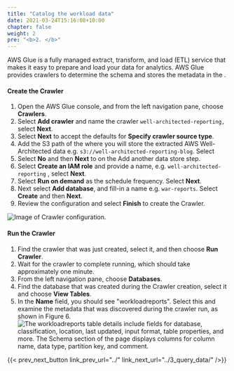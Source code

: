 ```yaml
---
title: "Catalog the workload data"
date: 2021-03-24T15:16:08+10:00
chapter: false
weight: 2
pre: "<b>2. </b>"
---
```


AWS Glue is a fully managed extract, transform, and load (ETL) service that makes it easy to prepare and load your data for analytics. AWS Glue provides crawlers to determine the schema and stores the metadata in the [ ](https://docs.aws.amazon.com/glue/latest/dg/components-overview.html#data-catalog-intro).

#### Create the Crawler

1.  Open the AWS Glue console, and from the left navigation pane, choose **Crawlers**.
2.  Select **Add crawler** and name the crawler `well-architected-reporting,` select **Next**.
3.  Select **Next** to accept the defaults for **Specify crawler source type**.
4.  Add the S3 path of the where you will store the extracted AWS Well-Architected data e.g. `s3://well-architected-reporting-blog`. Select
5.  Select **No** and then **Next** to on the Add another data store step.
6.  Select **Create an IAM role** and provide a name, e.g. `well-architected-reporting` , select **Next**.
7.  Select **Run on demand** as the schedule frequency. Select **Next**.
8.  Next select **Add database**, and fill-in a name e.g. `war-reports`. Select **Create** and then **Next**.
9.  Review the configuration and select **Finish** to create the Crawler.

![Image of Crawler configuration.](/Well-ArchitectedTool/300_Labs/300_Building_custom_AWS_Well-Architected_reports_with_Amazon_Athena_and_Amazon_QuickSight/Images/fig-5-glue-crawler-config.png)


#### Run the Crawler

1.  Find the crawler that was just created, select it, and then choose **Run Crawler**.
2.  Wait for the crawler to complete running, which should take approximately one minute.
3.  From the left navigation pane, choose **Databases**.
4.  Find the database that was created during the Crawler creation, select it and choose **View Tables**.
5.  In the **Name** field, you should see "workloadreports". Select this and examine the metadata that was discovered during the crawler run, as shown in Figure 6. ![The workloadreports table details include fields for database, classification, location, last updated, input format, table properties, and more. The Schema section of the page displays columns for column name, data type, partition key, and comment.](/Well-ArchitectedTool/300_Labs/300_Building_custom_AWS_Well-Architected_reports_with_Amazon_Athena_and_Amazon_QuickSight/Images/fig-6-workloadsreport-table.png)


{{< prev_next_button link_prev_url="../" link_next_url="../3_query_data/" />}}
